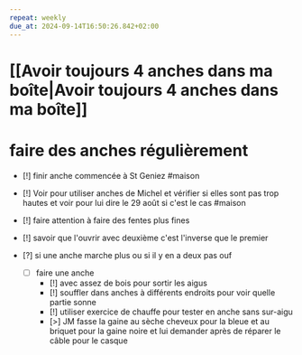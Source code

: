```yaml
---
repeat: weekly
due_at: 2024-09-14T16:50:26.842+02:00
---
```

# [[Avoir toujours 4 anches dans ma boîte|Avoir toujours 4 anches dans ma boîte]]
# faire des anches régulièrement
- [!] finir anche commencée à St Geniez #maison 
- [!] Voir pour utiliser anches de Michel et vérifier si elles sont pas trop hautes et voir pour lui dire le 29 août si c'est le cas #maison

- [!] faire attention à faire des fentes plus fines
- [!] savoir que l'ouvrir avec deuxième c'est l'inverse que le premier

- [?] si une anche marche plus ou si il y en a deux pas ouf
	- [ ] faire une anche
		- [!] avec assez de bois pour sortir les aigus
		- [!] souffler dans anches à différents endroits pour voir quelle partie sonne
		- [!] utiliser exercice de chauffe pour tester en anche sans sur-aigu
		- [>] JM fasse la gaine au sèche cheveux pour la bleue et au briquet pour la gaine noire et lui demander après de réparer le câble pour le casque